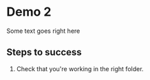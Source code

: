 # Demo 2

Some text goes right here

## Steps to success

1. Check that you're working in the right folder.
